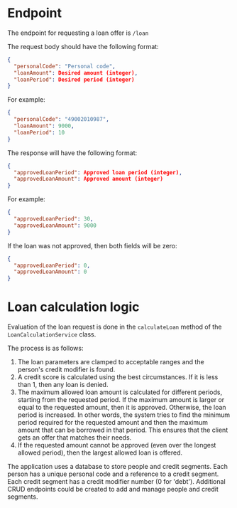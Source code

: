 
# Endpoint

The endpoint for requesting a loan offer is `/loan`

The request body should have the following format:
```json
{
  "personalCode": "Personal code",
  "loanAmount": Desired amount (integer),
  "loanPeriod": Desired period (integer)
}
```

For example:
```json
{
  "personalCode": "49002010987",
  "loanAmount": 9000,
  "loanPeriod": 10
}
```

The response will have the following format:
```json
{
  "approvedLoanPeriod": Approved loan period (integer),
  "approvedLoanAmount": Approved amount (integer)
}
```

For example:
```json
{
  "approvedLoanPeriod": 30,
  "approvedLoanAmount": 9000
}
```

If the loan was not approved, then both fields will be zero:
```json
{
  "approvedLoanPeriod": 0,
  "approvedLoanAmount": 0
}
```


# Loan calculation logic

Evaluation of the loan request is done in the `calculateLoan` method of the `LoanCalculationService` class.

The process is as follows:
1. The loan parameters are clamped to acceptable ranges and the person's credit modifier is found.
2. A credit score is calculated using the best circumstances. If it is less than 1, then any loan is denied.
3. The maximum allowed loan amount is calculated for different periods, starting from the requested period.
If the maximum amount is larger or equal to the requested amount, then it is approved. Otherwise, the loan period
is increased. In other words, the system tries to find the minimum period required for the requested amount and then the
maximum amount that can be borrowed in that period. This ensures that the client gets an offer that matches their needs.
4. If the requested amount cannot be approved (even over the longest allowed period), then the largest allowed loan is offered. 

The application uses a database to store people and credit segments. Each person has a unique personal code and a reference
to a credit segment. Each credit segment has a credit modifier number (0 for 'debt'). Additional CRUD endpoints could be
created to add and manage people and credit segments.

